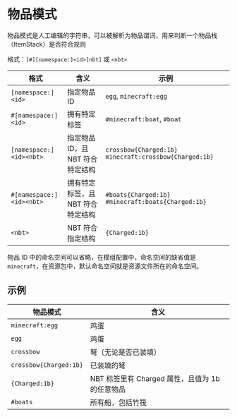 # 物品模式

物品模式是人工编辑的字符串，可以被解析为物品谓词，用来判断一个物品栈（ItemStack）是否符合规则

格式：`[#][namespace:]<id>[nbt]` 或 `<nbt>`

| 格式                     | 含义                              | 示例                                                    |
| ------------------------ | --------------------------------- | ------------------------------------------------------- |
| `[namespace:]<id>`       | 指定物品 ID                       | `egg`, `minecraft:egg`                                  |
| `#[namespace:]<id>`      | 拥有特定标签                      | `#minecraft:boat`, `#boat`                              |
| `[namespace:]<id><nbt>`  | 指定物品ID，且 NBT 符合特定结构   | `crossbow{Charged:1b}` `minecraft:crossbow{Charged:1b}` |
| `#[namespace:]<id><nbt>` | 拥有特定标签，且 NBT 符合特定结构 | `#boats{Charged:1b}` `#minecraft:boats{Charged:1b}`     |
| `<nbt>`                  | NBT 符合指定结构                  | `{Charged:1b}`                                          |

物品 ID 中的命名空间可以省略，在模组配置中，命名空间的缺省值是 `minecraft`，在资源包中，默认命名空间就是资源文件所在的命名空间。

## 示例

| 物品模式               | 含义                                            |
| ---------------------- | ----------------------------------------------- |
| `minecraft:egg`        | 鸡蛋                                            |
| `egg`                  | 鸡蛋                                            |
| `crossbow`             | 弩（无论是否已装填）                            |
| `crossbow{Charged:1b}` | 已装填的弩                                      |
| `{Charged:1b}`         | NBT 标签里有 Charged 属性，且值为 1b 的任意物品 |
| `#boats`               | 所有船，包括竹筏                                |
